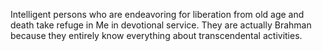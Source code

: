 Intelligent persons who are endeavoring for liberation from old age and death take refuge in Me in devotional service. They are actually Brahman because they entirely know everything about transcendental activities.